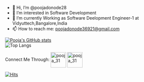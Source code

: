 - 👋 Hi, I’m @poojadonode28
- 👀 I’m interested in Software Development
- 🌱 I’m currently Working as Software Deelopment Engineer-1 at Vidyuttech,Bangalore,India
- 📫 How to reach me: poojadonode36921@gmail.com




[![Pooja's GitHub stats](https://github-readme-stats.vercel.app/api?username=poojadonode28&show_icons=true&theme=vue)](https://github.com/anuraghazra/github-readme-stats)</br>
![Top Langs](https://github-readme-stats.vercel.app/api/top-langs/?username=poojadonode28&theme=tokyonight)</br>



<!---
kaushikpuka1998/kaushikpuka1998 is a ✨ special ✨ repository because its README.md (this file) appears on your GitHub profile.
You can click the Preview link to take a look at your changes.
--->



Connect Me Through:
<a href="https://www.linkedin.com/in/pooja-donode-948b49244/" target="blank"><img align="center" src="https://cdn.worldvectorlogo.com/logos/linkedin-icon-2.svg" alt="pooja_31" height="50" width="50" /></a>
<a href="https://leetcode.com/u/poojadonode31/" target="blank"><img align="center" src="https://user-images.githubusercontent.com/36547915/97088991-45da5d00-1652-11eb-900f-80d106540f4f.png" alt="pooja_31" height="50" width="50" /></a>

[![Hits](https://hits.seeyoufarm.com/api/count/incr/badge.svg?url=https%3A%2F%2Fgithub.com%2Fpoojadonode28%2Fhit-counter&count_bg=%230CDD1D&title_bg=%23010000&icon=github.svg&icon_color=%2322FF00&title=hits&edge_flat=false)](https://hits.seeyoufarm.com)
